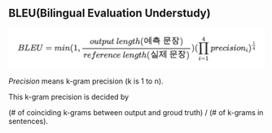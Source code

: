 ## BLEU(Bilingual Evaluation Understudy)

![BLEU_score_formula](./img/BLEU_formula.png)

*Precision* means k-gram precision (k is 1 to n).

This k-gram precision is decided by 

(# of coinciding k-grams between output and groud truth) / (# of k-grams in sentences).
